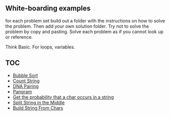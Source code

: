 ## White-boarding examples

for each problem set build out a folder with the instructions on how to solve the problem.  Then add your own solution folder.  Try not to solve the problem by copy and pasting.  Solve each problem as if you cannot look up or reference.

Think Basic.  For loops, variables.

## TOC

 - [Bubble Sort](./bubbleSort)
 - [Count String](./countString)
 - [DNA Pairing](./dnaPairing)
 - [Pangram](./pangram)
 - [Get the probability that a char occurs in a string](./probOfCharInString)
 - [Split String in the Middle](./splitMiddleStr)
 - [Build String From Chars](./buildStrFromChars) 

